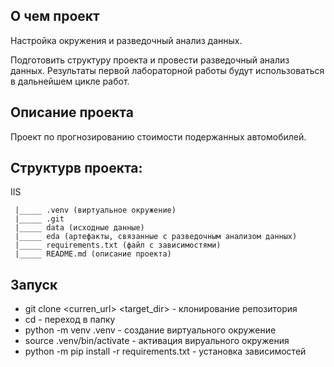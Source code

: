 ## О чем проект 

Настройка окружения и разведочный анализ данных. 

Подготовить структуру проекта и провести разведочный анализ данных. Результаты первой лабораторной работы будут использоваться в дальнейшем цикле работ.

## Описание проекта

Проект по прогнозированию стоимости подержанных автомобилей.

## Структурв проекта:

IIS
```
 |_____ .venv (виртуальное окружение)
 |_____ .git
 |_____ data (исходные данные)
 |_____ eda (артефакты, связанные с разведочным анализом данных)
 |_____ requirements.txt (файл с зависимостями)
 |_____ README.md (описание проекта)
```

## Запуск

- git clone <curren_url> <target_dir> - клонирование репозитория
- cd <path> - переход в папку
- python -m venv .venv - создание виртуального окружение 
- source .venv/bin/activate - активация вируального окружения
- python -m pip install -r requirements.txt - установка зависимостей
